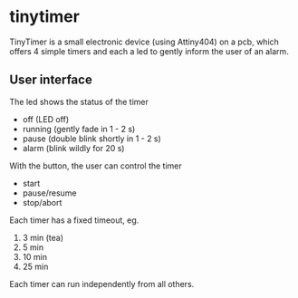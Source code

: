 # tinytimer

TinyTimer is a small electronic device (using Attiny404) on a pcb, which offers 4 simple timers and each a led to gently inform the user of an alarm.

## User interface

The led shows the status of the timer
+ off (LED off)
+ running (gently fade in 1 - 2 s)
+ pause (double blink shortly in 1 - 2 s)
+ alarm (blink wildly for 20 s)

With the button, the user can control the timer
+ start
+ pause/resume
+ stop/abort

Each timer has a fixed timeout, eg.
1. 3 min (tea)
2. 5 min
3. 10 min
4. 25 min

Each timer can run independently from all others.
